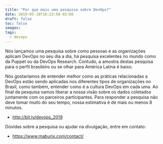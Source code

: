 ```yaml
---
title: "Por que mais uma pesquisa sobre DevOps?"
date: 2019-05-10T16:23:58-03:00
draft: false
toc: false
images:
tags: 
  - devops
---
```


Nós lançamos uma pesquisa sobre como pessoas e as organizações aplicam DevOps no seu dia a dia, há pesquisa excelentes no mundo como da Puppet ou da DevOps Research. Contudo, a amostra destas pesquisa para o perfil brasileiro ou se olhar para América Latina é baixo. 

Nós gostaríamos de entender melhor como as práticas relacionadas a DevOps estão sendo aplicadas nos diferentes tipos de organizações no Brasil, como também, entender como é a cultura DevOps em cada uma. Ao final da pesquisa vamos liberar a nossa visão sobre os dados coletados juntamente com os parceiros participantes. Para responder a pesquisa não deve tomar muito do seu tempo, nossa estimativa é de mais ou menos 8 minutos. 

- http://bit.ly/devops_2019

Dúvidas sobre a pesquisa ou ajudar na divulgação, entre em contato:

- https://www.maburix.com/contact/


